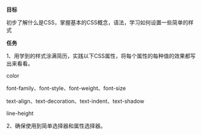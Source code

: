 **目标**

初步了解什么是CSS，掌握基本的CSS概念，语法，学习如何设置一些简单的样式

**任务**

1、用学到的样式涂满简历，实践以下CSS属性，将每个属性的每种值的效果都写出来看看。

color

font-family、font-style、font-weight、font-size

text-align、text-decoration、text-indent、text-shadow

line-height

2、确保使用到简单选择器和属性选择器。
